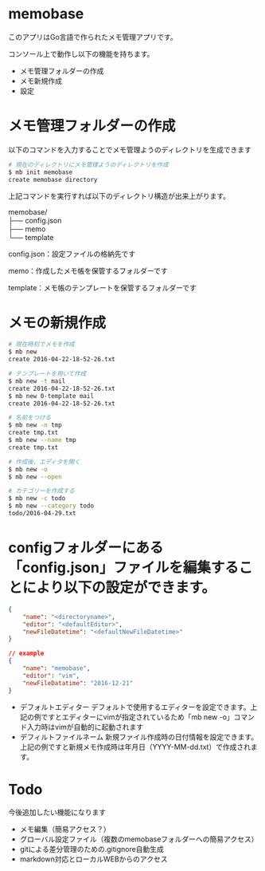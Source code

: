# memobase

このアプリはGo言語で作られたメモ管理アプリです。

コンソール上で動作し以下の機能を持ちます。

* メモ管理フォルダーの作成
* メモ新規作成
* 設定

# メモ管理フォルダーの作成

以下のコマンドを入力することでメモ管理ようのディレクトリを生成できます

``` sh
# 現在のディレクトリにメモ管理ようのディレクトリを作成
$ mb init memobase
create memobase directory
```

上記コマンドを実行すれば以下のディレクトリ構造が出来上がります。

memobase/  
    ├── config.json  
    ├── memo  
    └── template  

config.json：設定ファイルの格納先です  

memo：作成したメモ帳を保管するフォルダーです  

template：メモ帳のテンプレートを保管するフォルダーです  


# メモの新規作成

``` sh
# 現在時刻でメモを作成
$ mb new
create 2016-04-22-18-52-26.txt

# テンプレートを用いて作成
$ mb new -t mail
create 2016-04-22-18-52-26.txt
$ mb new 0-template mail
create 2016-04-22-18-52-26.txt

# 名前をつける
$ mb new -n tmp
create tmp.txt
$ mb new --name tmp
create tmp.txt

# 作成後、エディタを開く
$ mb new -o
$ mb new --open

# カテゴリーを作成する
$ mb new -c todo
$ mb new --category todo
todo/2016-04-29.txt
```

# configフォルダーにある「config.json」ファイルを編集することにより以下の設定ができます。


```json
{
    "name": "<directoryname>",
    "editor": "<defaultEditor>",
    "newFileDatetime": "<defaultNewFileDatetime>"
}

// example
{
    "name": "memobase",
    "editor": "vim",
    "newFileDatatime": "2016-12-21"
}
```

* デフォルトエディター
デフォルトで使用するエディターを設定できます。上記の例ですとエディターにvimが指定されているため「mb new -o」コマンド入力時はvimが自動的に起動されます
* デフィルトファイルネーム
新規ファイル作成時の日付情報を設定できます。
上記の例ですと新規メモ作成時は年月日（YYYY-MM-dd.txt）で作成されます。

# Todo

今後追加したい機能になります

* メモ編集（簡易アクセス？）
* グローバル設定ファイル（複数のmemobaseフォルダーへの簡易アクセス）
* gitによる差分管理のための.gitignore自動生成
* markdown対応とローカルWEBからのアクセス

